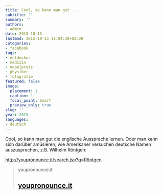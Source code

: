 ```yaml
---
title: Cool, so kann man gut ...
subtitle: ''
summary: ''
authors:
- admin
date: 2015-10-15
lastmod: 2015-10-15 11:04:30+02:00
categories:
- facebook
tags:
- entdecker
- medizin
- nobelpreis
- physiker
- fotografie
featured: false
image:
  placement: 1
  caption: ''
  focal_point: Smart
  preview_only: true
slug: ''
year: 2015
languages:
- deutsch
---
```


Cool, so kann man gut die englische Aussprache lernen. Oder man kann sich darüber amüsieren, wie Amerikaner versuchen deutsche Namen auszusprechen, z.B. Wilhelm Röntgen:

http://youpronounce.it/search.jsp?q=Röntgen
> youpronounce.it
> ## [youpronounce.it](http://youpronounce.it/search.jsp?q=R%C3%B6ntgen)
>